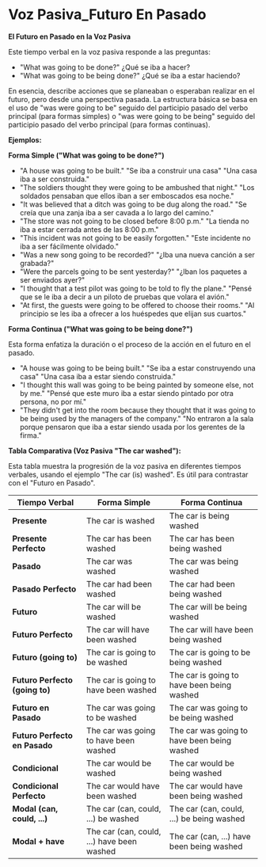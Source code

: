 # Voz Pasiva_Futuro En Pasado



**El Futuro en Pasado en la Voz Pasiva**

Este tiempo verbal en la voz pasiva responde a las preguntas:

*   "What was going to be done?"   ¿Qué se iba a hacer?
*   "What was going to be being done?"   ¿Qué se iba a estar haciendo?

En esencia, describe acciones que se planeaban o esperaban realizar en el futuro, pero desde una perspectiva pasada. La estructura básica se basa en el uso de "was were going to be" seguido del participio pasado del verbo principal (para formas simples) o "was were going to be being" seguido del participio pasado del verbo principal (para formas continuas).

**Ejemplos:**

**Forma Simple ("What was going to be done?")**

*   "A house was going to be built."   "Se iba a construir una casa"   "Una casa iba a ser construida."
*   "The soldiers thought they were going to be ambushed that night."   "Los soldados pensaban que ellos iban a ser emboscados esa noche."
*   "It was believed that a ditch was going to be dug along the road."   "Se creía que una zanja iba a ser cavada a lo largo del camino."
*   "The store was not going to be closed before 8:00 p.m."   "La tienda no iba a estar cerrada antes de las 8:00 p.m."
*   "This incident was not going to be easily forgotten."   "Este incidente no iba a ser fácilmente olvidado."
*   "Was a new song going to be recorded?"   "¿Iba una nueva canción a ser grabada?"
*   "Were the parcels going to be sent yesterday?"   "¿Iban los paquetes a ser enviados ayer?"
*   "I thought that a test pilot was going to be told to fly the plane."   "Pensé que se le iba a decir a un piloto de pruebas que volara el avión."
*   "At first, the guests were going to be offered to choose their rooms."   "Al principio se les iba a ofrecer a los huéspedes que elijan sus cuartos."

**Forma Continua ("What was going to be being done?")**

Esta forma enfatiza la duración o el proceso de la acción en el futuro en el pasado.

*   "A house was going to be being built."   "Se iba a estar construyendo una casa"   "Una casa iba a estar siendo construida."
*   "I thought this wall was going to be being painted by someone else, not by me."   "Pensé que este muro iba a estar siendo pintado por otra persona, no por mí."
*   "They didn't get into the room because they thought that it was going to be being used by the managers of the company."   "No entraron a la sala porque pensaron que iba a estar siendo usada por los gerentes de la firma."

**Tabla Comparativa (Voz Pasiva    "The car washed"):**

Esta tabla muestra la progresión de la voz pasiva en diferentes tiempos verbales, usando el ejemplo "The car (is) washed".  Es útil para contrastar con el "Futuro en Pasado".

| Tiempo Verbal        | Forma Simple           | Forma Continua             |
| -------------------- | ---------------------- | ---------------------------- |
| **Presente**         | The car is washed     | The car is being washed     |
| **Presente Perfecto** | The car has been washed | The car has been being washed |
| **Pasado**           | The car was washed     | The car was being washed     |
| **Pasado Perfecto**   | The car had been washed | The car had been being washed |
| **Futuro**           | The car will be washed | The car will be being washed |
| **Futuro Perfecto**   | The car will have been washed | The car will have been being washed |
| **Futuro (going to)** | The car is going to be washed | The car is going to be being washed |
| **Futuro Perfecto (going to)** | The car is going to have been washed | The car is going to have been being washed |
| **Futuro en Pasado**  | The car was going to be washed | The car was going to be being washed |
| **Futuro Perfecto en Pasado** | The car was going to have been washed | The car was going to have been being washed |
| **Condicional**       | The car would be washed | The car would be being washed |
| **Condicional Perfecto** | The car would have been washed | The car would have been being washed |
| **Modal (can, could, ...)** | The car (can, could, ...) be washed | The car (can, could, ...) be being washed |
| **Modal + have**     | The car (can, could, ...) have been washed | The car (can, ...) have been being washed |

